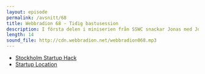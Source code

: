 ```yaml
---
layout: episode
permalink: /avsnitt/68
title: Webbradion 68 - Tidig bastusession
description: I första delen i miniserien från SSWC snackar Jonas med Jonny Strömberg kring startup-scenen i Stockholm. 
length: 14
sound_file: http://cdn.webbradion.net/webbradion068.mp3
---
```


* [Stockholm Startup Hack](startuplocation.com/hack)
* [Startup Location](http://startuplocation.com/)

